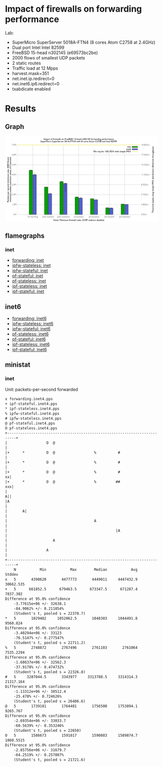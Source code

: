 # Impact of firewalls on forwarding performance
Lab:
  - SuperMicro SuperServer 5018A-FTN4 (8 cores Atom C2758 at 2.4GHz)
  - Dual port Intel Intel 82599
  - FreeBSD 15-head n302145 (e69573bc2be)
  - 2000 flows of smallest UDP packets
  - 2 static routes
  - Traffic load at 12 Mpps
  - harvest.mask=351
  - net.inet.ip.redirect=0
  - net.inet6.ip6.redirect=0
  - txabdicate enabled

# Results

## Graph

![Impact of firewalls on forwarding performance](graph.png)

## flamegraphs

### inet

  - [forwarding: inet](bench.forwarding.inet4.svg)
  - [ipfw-stateless: inet](bench.ipfw-stateless.inet4.svg)
  - [ipfw-stateful: inet](bench.ipfw-stateful.inet4.svg)
  - [pf-stateful: inet](bench.pf-stateful.inet4.svg)
  - [pf-stateless: inet](bench.pf-stateless.inet4.svg)
  - [ipf-stateless: inet](bench.ipf-stateless.inet4.svg)
  - [ipf-stateful: inet](bench.ipf-stateful.inet4.svg)

## inet6

  - [forwarding: inet6](bench.forwarding.inet6.svg)
  - [ipfw-stateless: inet6](bench.ipfw-stateless.inet6.svg)
  - [ipfw-stateful: inet6](bench.ipfw-stateful.inet6.svg)
  - [pf-stateless: inet6](bench.pf-stateless.inet6.svg)
  - [pf-stateful: inet6](bench.pf-stateful.inet6.svg)
  - [ipf-stateless: inet6](bench.ipf-stateful.inet6.svg)
  - [ipf-stateful: inet6](bench.ipf-stateless.inet6.svg)

## ministat

### inet

Unit: packets-per-second forwarded
```
x forwarding.inet4.pps
+ ipf-stateful.inet4.pps
* ipf-stateless.inet4.pps
% ipfw-stateful.inet4.pps
# ipfw-stateless.inet4.pps
@ pf-stateful.inet4.pps
O pf-stateless.inet4.pps
+--------------------------------------------------------------------------+
|                  O  @                                                    |
|+      *          O  @                  %          #                      |
|+      *          O  @                  %          #                      |
|+      *          O  @                  %          #                    xx|
|+      *          O  @                  %         ##                   xxx|
|                                                                        A||
|A                                                                         |
|       A|                                                                 |
|                                        A                                 |
|                                                  |A                      |
|                     A                                                    |
|                  A                                                       |
+--------------------------------------------------------------------------+
    N           Min           Max        Median           Avg        Stddev
x   5       4398620       4477773       4449011     4447432.9     30662.535
+   5      661852.5      679463.5      673347.5      671287.4      7837.302
Difference at 95.0% confidence
	-3.77615e+06 +/- 32638.1
	-84.9062% +/- 0.211054%
	(Student's t, pooled s = 22378.7)
*   5       1029482     1052062.5       1048303     1044491.8      9560.824
Difference at 95.0% confidence
	-3.40294e+06 +/- 33123
	-76.5147% +/- 0.277547%
	(Student's t, pooled s = 22711.2)
%   5       2748872       2767496       2761103       2761064     7535.2294
Difference at 95.0% confidence
	-1.68637e+06 +/- 32562.3
	-37.9178% +/- 0.474732%
	(Student's t, pooled s = 22326.8)
#   5     3287044.5       3343977     3313788.5     3314314.3     21317.164
Difference at 95.0% confidence
	-1.13312e+06 +/- 38512.4
	-25.478% +/- 0.724626%
	(Student's t, pooled s = 26406.6)
@   5       1739181       1764481       1756500     1753894.1      9265.767
Difference at 95.0% confidence
	-2.69354e+06 +/- 33033.7
	-60.5639% +/- 0.353246%
	(Student's t, pooled s = 22650)
O   5       1586673       1591017       1590883     1589874.7     1860.5515
Difference at 95.0% confidence
	-2.85756e+06 +/- 31679.7
	-64.2519% +/- 0.257807%
	(Student's t, pooled s = 21721.6)
```

